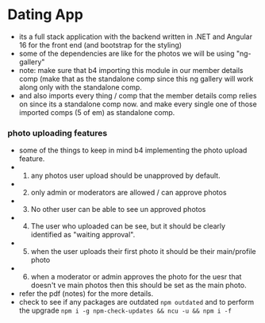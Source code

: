 # Dating App

- its a full stack application with the backend written in .NET and Angular 16 for the front end (and bootstrap for the styling)
- some of the dependencies are like for the photos we will be using "ng-gallery" 
- note: make sure that b4 importing this module in our member details comp (make that as the standalone comp since this ng gallery will work along only with the standalone comp.
- and also imports every thing / comp that the member details comp relies on since its a standalone comp now. and make every single one of those imported comps (5 of em) as standalone comp.

### photo uploading features

- some of the things to keep in mind b4 implementing the photo upload feature.
- 1. any photos user upload should be unapproved by default.
- 2. only admin or moderators are allowed / can approve photos
- 3. No other user can be able to see un approved photos
- 4. The user who uploaded can be see, but it should be clearly identified as "waiting approval".
- 5. when the user uploads their first photo it should be their main/profile photo
- 6. when a moderator or admin approves the photo for the uesr that doesn't ve main photos then this should be set as the main photo.
- refer the pdf (notes) for the more details.
- check to see if any packages are outdated `npm outdated` and to perform the upgrade `npm i -g npm-check-updates && ncu -u && npm i -f`    